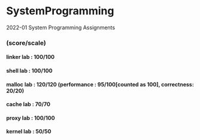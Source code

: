# SystemProgramming
2022-01 System Programming Assignments

### (score/scale)
#### linker lab : 100/100
#### shell lab : 100/100
#### malloc lab : 120/120 (performance : 95/100[counted as 100], correctness: 20/20)
#### cache lab : 70/70
#### proxy lab : 100/100
#### kernel lab : 50/50
